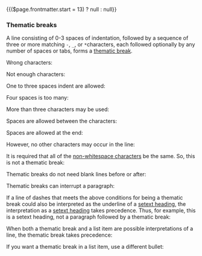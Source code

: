 {{($page.frontmatter.start = 13) ? null : null}}
### Thematic breaks

A line consisting of 0-3 spaces of indentation, followed by a sequence of three or more matching `-`, `_`, or `*`characters, each followed optionally by any number of spaces or tabs, forms a [thematic break](https://github.github.com/gfm/#thematic-break).  

<Example :index="$page.frontmatter.start++"/>

Wrong characters:  
<Example :index="$page.frontmatter.start++"/>

<Example :index="$page.frontmatter.start++"/>

Not enough characters:  
<Example :index="$page.frontmatter.start++"/>

One to three spaces indent are allowed:  
<Example :index="$page.frontmatter.start++"/>

Four spaces is too many:  
<Example :index="$page.frontmatter.start++"/>

<Example :index="$page.frontmatter.start++"/>

More than three characters may be used:  
<Example :index="$page.frontmatter.start++"/>

Spaces are allowed between the characters:  
<Example :index="$page.frontmatter.start++"/>

<Example :index="$page.frontmatter.start++"/>

<Example :index="$page.frontmatter.start++"/>

Spaces are allowed at the end:  
<Example :index="$page.frontmatter.start++"/>

However, no other characters may occur in the line:  
<Example :index="$page.frontmatter.start++"/>

It is required that all of the [non-whitespace characters](https://github.github.com/gfm/#non-whitespace-character) be the same. So, this is not a thematic break:  
<Example :index="$page.frontmatter.start++"/>

Thematic breaks do not need blank lines before or after:  
<Example :index="$page.frontmatter.start++"/>

Thematic breaks can interrupt a paragraph:  
<Example :index="$page.frontmatter.start++"/>

If a line of dashes that meets the above conditions for being a thematic break could also be interpreted as the underline of a [setext heading](https://github.github.com/gfm/#setext-heading), the interpretation as a [setext heading](https://github.github.com/gfm/#setext-heading) takes precedence. Thus, for example, this is a setext heading, not a paragraph followed by a thematic break:      

<Example :index="$page.frontmatter.start++"/>

When both a thematic break and a list item are possible interpretations of a line, the thematic break takes precedence:  
<Example :index="$page.frontmatter.start++"/>

If you want a thematic break in a list item, use a different bullet:  
<Example :index="$page.frontmatter.start++"/>

